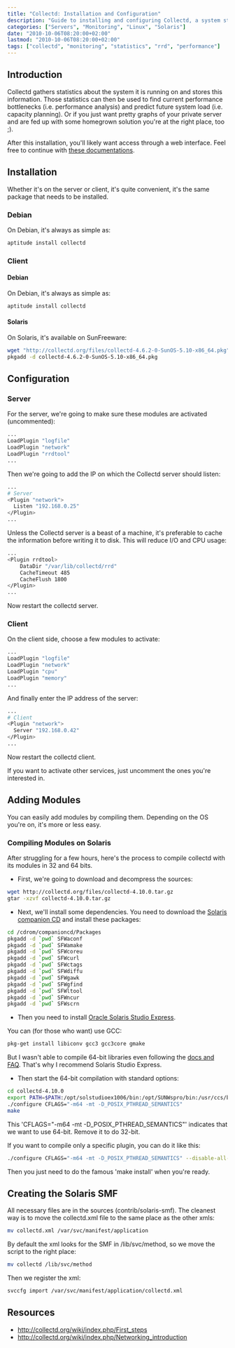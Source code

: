 ```yaml
---
title: "Collectd: Installation and Configuration"
description: "Guide to installing and configuring Collectd, a system statistics collection daemon, on various platforms including Debian and Solaris"
categories: ["Servers", "Monitoring", "Linux", "Solaris"]
date: "2010-10-06T08:20:00+02:00"
lastmod: "2010-10-06T08:20:00+02:00"
tags: ["collectd", "monitoring", "statistics", "rrd", "performance"]
---
```


## Introduction

Collectd gathers statistics about the system it is running on and stores this information. Those statistics can then be used to find current performance bottlenecks (i.e. performance analysis) and predict future system load (i.e. capacity planning). Or if you just want pretty graphs of your private server and are fed up with some homegrown solution you're at the right place, too ;).

After this installation, you'll likely want access through a web interface. Feel free to continue with [these documentations](https://wiki.deimos.fr/Serveurs.html#Collectd).

## Installation

Whether it's on the server or client, it's quite convenient, it's the same package that needs to be installed.

### Debian

On Debian, it's always as simple as:

```bash
aptitude install collectd
```

### Client

#### Debian

On Debian, it's always as simple as:

```bash
aptitude install collectd
```

#### Solaris

On Solaris, it's available on SunFreeware:

```bash
wget "http://collectd.org/files/collectd-4.6.2-0-SunOS-5.10-x86_64.pkg"
pkgadd -d collectd-4.6.2-0-SunOS-5.10-x86_64.pkg
```

## Configuration

### Server

For the server, we're going to make sure these modules are activated (uncommented):

```bash
...
LoadPlugin "logfile"
LoadPlugin "network"
LoadPlugin "rrdtool"
...
```

Then we're going to add the IP on which the Collectd server should listen:

```bash
...
# Server
<Plugin "network">
  Listen "192.168.0.25"
</Plugin>
...
```

Unless the Collectd server is a beast of a machine, it's preferable to cache the information before writing it to disk. This will reduce I/O and CPU usage:

```bash
...
<Plugin rrdtool>
    DataDir "/var/lib/collectd/rrd"
    CacheTimeout 485 
    CacheFlush 1800
</Plugin>
...
```

Now restart the collectd server.

### Client

On the client side, choose a few modules to activate:

```bash
...
LoadPlugin "logfile"
LoadPlugin "network"
LoadPlugin "cpu"
LoadPlugin "memory"
...
```

And finally enter the IP address of the server:

```bash
...
# Client
<Plugin "network">
  Server "192.168.0.42"
</Plugin>
...
```

Now restart the collectd client.

If you want to activate other services, just uncomment the ones you're interested in.

## Adding Modules

You can easily add modules by compiling them. Depending on the OS you're on, it's more or less easy.

### Compiling Modules on Solaris

After struggling for a few hours, here's the process to compile collectd with its modules in 32 and 64 bits.

* First, we're going to download and decompress the sources:

```bash
wget http://collectd.org/files/collectd-4.10.0.tar.gz
gtar -xzvf collectd-4.10.0.tar.gz
```

* Next, we'll install some dependencies. You need to download the [Solaris companion CD](https://www.sun.com/software/solaris/freeware/) and install these packages:

```bash
cd /cdrom/companioncd/Packages
pkgadd -d `pwd` SFWaconf
pkgadd -d `pwd` SFWamake
pkgadd -d `pwd` SFWcoreu
pkgadd -d `pwd` SFWcurl
pkgadd -d `pwd` SFWctags
pkgadd -d `pwd` SFWdiffu
pkgadd -d `pwd` SFWgawk
pkgadd -d `pwd` SFWgfind
pkgadd -d `pwd` SFWltool
pkgadd -d `pwd` SFWncur
pkgadd -d `pwd` SFWscrn
```

* Then you need to install [Oracle Solaris Studio Express](https://developers.sun.com/sunstudio/downloads/express/).

You can (for those who want) use GCC:

```bash
pkg-get install libiconv gcc3 gcc3core gmake
```

But I wasn't able to compile 64-bit libraries even following the [docs and FAQ](https://collectd.org/faq.shtml). That's why I recommend Solaris Studio Express.

* Then start the 64-bit compilation with standard options:

```bash
cd collectd-4.10.0
export PATH=$PATH:/opt/solstudioex1006/bin:/opt/SUNWspro/bin:/usr/ccs/bin
./configure CFLAGS="-m64 -mt -D_POSIX_PTHREAD_SEMANTICS"
make
```

This 'CFLAGS="-m64 -mt -D_POSIX_PTHREAD_SEMANTICS"' indicates that we want to use 64-bit. Remove it to do 32-bit.

If you want to compile only a specific plugin, you can do it like this:

```bash
./configure CFLAGS="-m64 -mt -D_POSIX_PTHREAD_SEMANTICS" --disable-all-plugins --enable-zfs_arc
```

Then you just need to do the famous 'make install' when you're ready.

## Creating the Solaris SMF

All necessary files are in the sources (contrib/solaris-smf). The cleanest way is to move the collectd.xml file to the same place as the other xmls:

```bash
mv collectd.xml /var/svc/manifest/application
```

By default the xml looks for the SMF in /lib/svc/method, so we move the script to the right place:

```bash
mv collectd /lib/svc/method
```

Then we register the xml:

```bash
svccfg import /var/svc/manifest/application/collectd.xml
```

## Resources
- http://collectd.org/wiki/index.php/First_steps
- http://collectd.org/wiki/index.php/Networking_introduction

